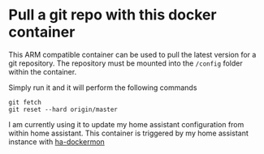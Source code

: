 # Pull a git repo with this docker container
This ARM compatible container can be used to pull the latest version for a git repository. The repository must be mounted into the `/config` folder within the container.

Simply run it and it will perform the following commands

```
git fetch
git reset --hard origin/master
```

I am currently using it to update my home assistant configuration from within home assistant. This container is triggered by my home assistant instance with [ha-dockermon](https://github.com/philhawthorne/ha-dockermon)